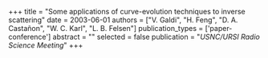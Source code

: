 +++
title = "Some applications of curve-evolution techniques to inverse scattering"
date = 2003-06-01
authors = ["V. Galdi", "H. Feng", "D. A. Castañon", "W. C. Karl", "L. B. Felsen"]
publication_types = ['paper-conference']
abstract = ""
selected = false
publication = "*USNC/URSI Radio Science Meeting*"
+++

